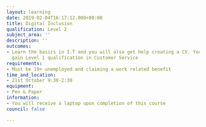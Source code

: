```yaml
---
layout: learning
date: 2019-02-04T16:17:12.000+00:00
title: Digital Inclusion
qualification: Level 2
subject_area: ''
description: ''
outcomes:
- Learn the basics in I.T and you will also get help creating a CV. You will also
  gain Level 1 qualification in Customer Service
requirements:
- Must be 19+ unemployed and claiming a work related benefit
time_and_location:
- 21st October 9:30-2:30
equipment:
- Pen & Paper
information:
- You will receive a laptop upon completion of this course
council: false

---
```

